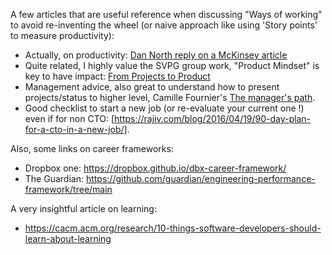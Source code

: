 A few articles that are useful reference when discussing "Ways of working" to avoid re-inventing the wheel (or naive approach like using 'Story points' to measure productivity):
* Actually, on productivity: [Dan North reply on a McKinsey article](https://dannorth.net/mckinsey-review/)
* Quite related, I highly value the SVPG group work, "Product Mindset" is key to have impact: [From Projects to Product](https://www.svpg.com/from-projects-to-products/)
* Management advice, also great to understand how to present projects/status to higher level, Camille Fournier's [The manager's path](https://www.oreilly.com/library/view/the-managers-path/9781491973882/).
* Good checklist to start a new job (or re-evaluate your current one !) even if for non CTO: [https://rajiv.com/blog/2016/04/19/90-day-plan-for-a-cto-in-a-new-job/].

Also, some links on career frameworks:
* Dropbox one: https://dropbox.github.io/dbx-career-framework/
* The Guardian: https://github.com/guardian/engineering-performance-framework/tree/main

A very insightful article on learning:
* https://cacm.acm.org/research/10-things-software-developers-should-learn-about-learning
